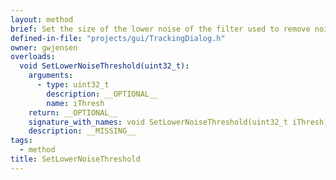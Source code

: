 ```yaml
---
layout: method
brief: Set the size of the lower noise of the filter used to remove noise from images during thresholding.
defined-in-file: "projects/gui/TrackingDialog.h"
owner: gwjensen
overloads:
  void SetLowerNoiseThreshold(uint32_t):
    arguments:
      - type: uint32_t
        description: __OPTIONAL__
        name: iThresh
    return: __OPTIONAL__
    signature_with_names: void SetLowerNoiseThreshold(uint32_t iThresh)
    description: __MISSING__
tags:
  - method
title: SetLowerNoiseThreshold
---
```

